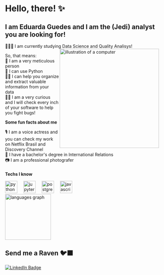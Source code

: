 # Hello, there! ✨

## I am Eduarda Guedes and I am the (Jedi) analyst you are looking for!

🧙🏻‍♀️ I am currently studying Data Science and Quality Analisys! 
<img src="https://i.ibb.co/XCxTFVy/eu.webp" alt="illustration of a computer" min-width="325px" max-width="325px" width="325px" align="right">
<p>So, that means:
 <br>🔮 I am a very meticulous person
 <br>🐉 I can use Python  
 <br>🧞‍♀️ I can help you organize and extract valuable information from your data
 <br>🐦‍🔥 I am a very curious and I will check every inch of your software to help you fight bugs!
 
  
  **Some fun facts about me**<p>
  🎙️ I am a voice actress and you can check my work on Netflix Brasil and Discovery Channel<br>
  📜 I have a bachelor's degree in International Relations<br>
  📷 I am a professional photografer


  ###

 **Techs I know**

<div align="left">
  <img src="https://cdn.jsdelivr.net/gh/devicons/devicon/icons/python/python-original.svg" height="40" alt="python logo"  />
  <img width="12" />
  <img src="https://cdn.jsdelivr.net/gh/devicons/devicon/icons/jupyter/jupyter-original.svg" height="40" alt="jupyter logo"  />
  <img width="12" />
  <img src="https://cdn.jsdelivr.net/gh/devicons/devicon/icons/postgresql/postgresql-original.svg" height="40" alt="postgresql logo"  />
   <img width="12" />
  <img src="https://cdn.jsdelivr.net/gh/devicons/devicon/icons/javascript/javascript-original.svg" height="40" alt="javascript logo"  />
</div>

<div align="left">
  <img src="https://github-readme-stats.vercel.app/api/top-langs?username=witchcraftcat&locale=en&hide_title=false&layout=compact&card_width=320&langs_count=5&theme=dark&hide_border=false&order=2" height="150" alt="languages graph"  />
</div>

###


<h2>Send me a Raven <span>🐦‍⬛</span></h2>

<div align="left">
  <a href="https://www.linkedin.com/in/eduarda-guedes-8b06a989/ title="LinkedIn">
    <img src="https://img.shields.io/badge/LinkedIn-%230077B5.svg?logo=linkedin&logoColor=white&style=for-the-badge" alt="LinkedIn Badge" />
  </a>
</div>
  
  
  

<!--
**witchcraftcat/witchcraftcat** is a ✨ _special_ ✨ repository because its `README.md` (this file) appears on your GitHub profile.

Here are some ideas to get you started:

- 🔭 I’m currently working on ...
- 🌱 I’m currently learning ...
- 👯 I’m looking to collaborate on ...
- 🤔 I’m looking for help with ...
- 💬 Ask me about ...
- 📫 How to reach me: ...
- 😄 Pronouns: ...
- ⚡ Fun fact: ...
-->
